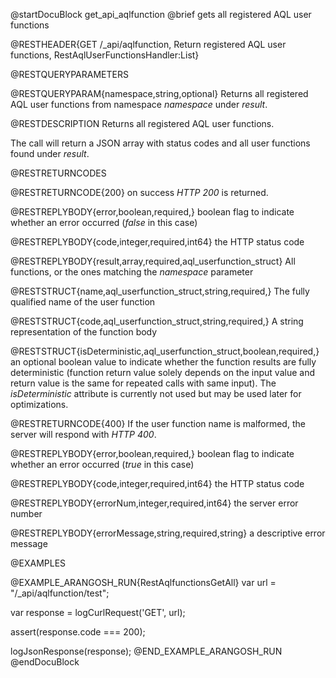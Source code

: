 
@startDocuBlock get_api_aqlfunction
@brief gets all registered AQL user functions

@RESTHEADER{GET /_api/aqlfunction, Return registered AQL user functions, RestAqlUserFunctionsHandler:List}

@RESTQUERYPARAMETERS

@RESTQUERYPARAM{namespace,string,optional}
Returns all registered AQL user functions from namespace *namespace* under *result*.

@RESTDESCRIPTION
Returns all registered AQL user functions.

The call will return a JSON array with status codes and all user functions found under *result*.

@RESTRETURNCODES

@RESTRETURNCODE{200}
on success *HTTP 200* is returned.

@RESTREPLYBODY{error,boolean,required,}
boolean flag to indicate whether an error occurred (*false* in this case)

@RESTREPLYBODY{code,integer,required,int64}
the HTTP status code

@RESTREPLYBODY{result,array,required,aql_userfunction_struct}
All functions, or the ones matching the *namespace* parameter

@RESTSTRUCT{name,aql_userfunction_struct,string,required,}
The fully qualified name of the user function

@RESTSTRUCT{code,aql_userfunction_struct,string,required,}
A string representation of the function body

@RESTSTRUCT{isDeterministic,aql_userfunction_struct,boolean,required,}
an optional boolean value to indicate whether the function
results are fully deterministic (function return value solely depends on
the input value and return value is the same for repeated calls with same
input). The *isDeterministic* attribute is currently not used but may be
used later for optimizations.

@RESTRETURNCODE{400}
If the user function name is malformed, the server will respond with *HTTP 400*.

@RESTREPLYBODY{error,boolean,required,}
boolean flag to indicate whether an error occurred (*true* in this case)

@RESTREPLYBODY{code,integer,required,int64}
the HTTP status code

@RESTREPLYBODY{errorNum,integer,required,int64}
the server error number

@RESTREPLYBODY{errorMessage,string,required,string}
a descriptive error message

@EXAMPLES

@EXAMPLE_ARANGOSH_RUN{RestAqlfunctionsGetAll}
  var url = "/_api/aqlfunction/test";

  var response = logCurlRequest('GET', url);

  assert(response.code === 200);

  logJsonResponse(response);
@END_EXAMPLE_ARANGOSH_RUN
@endDocuBlock
